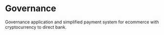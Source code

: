 # Governance
Governance application and simplified payment system for ecommerce with cryptocurrency to direct bank.
